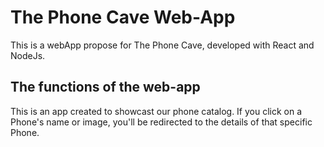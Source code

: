 # The Phone Cave Web-App

This is a webApp propose for The Phone Cave, developed with React and NodeJs.

## The functions of the web-app

This is an app created to showcast our phone catalog. If you click on a Phone's name or image, you'll be redirected to the details of that specific Phone.

